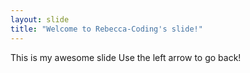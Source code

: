 ```yaml
---
layout: slide
title: "Welcome to Rebecca-Coding's slide!"
---
```

This is my awesome slide
Use the left arrow to go back!
